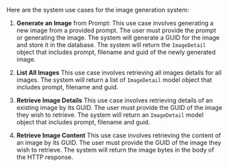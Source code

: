 Here are the system use cases for the image generation system:

1. **Generate an Image** from Prompt: This use case involves generating a new image from a provided prompt. The user must provide the prompt or generating the image. The system will generate a GUID for the image and store it in the database. The system will return the `ImageDetail` object that includes prompt, filename and guid of the newly generated image.

2. **List All Images** This use case involves retrieving all images details for all images. The system will return a list of `ImageDetail` model object that includes prompt, filename and guid.

3. **Retrieve Image Details** This use case involves retrieving details of an existing image by its GUID. The user must provide the GUID of the image they wish to retrieve. The system will return an `ImageDetail` model object that includes prompt, filename and guid.

4. **Retrieve Image Content** This use case involves retrieving the content of an image by its GUID. The user must provide the GUID of the image they wish to retrieve. The system will return the image bytes in the body of the HTTP response.
